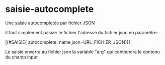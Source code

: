 saisie-autocomplete
===================

Une saisie autocompletée par fichier JSON

Il faut simplement passer le fichier l'adresse du fichier json en paramètre:

[(#SAISIE{
autocomplete,
name
json=URL_FICHIER_JSON})]

Le saisie enverra au fichier json la variable "arg" qui contiendra le contenu du champ input
